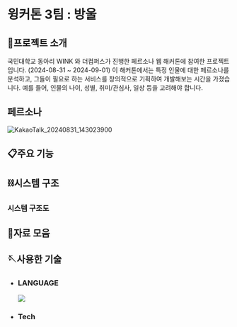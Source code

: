# 윙커톤 3팀 : 방울

## 👋프로젝트 소개
국민대학교 동아리 WINK 와 더컴퍼스가 진행한 페르소나 웹 해커톤에 참여한 프로젝트입니다. (2024-08-31 ~ 2024-09-01)
이 해커톤에서는 특정 인물에 대한 페르소나를 분석하고, 그들이 필요로 하는 서비스를 창의적으로 기획하여 개발해보는 시간을 가졌습니다.
예를 들어, 인물의 나이, 성별, 취미/관심사, 일상 등을 고려해야 합니다. 

## 페르소나 
![KakaoTalk_20240831_143023900](https://github.com/user-attachments/assets/73697a30-4ccb-44cb-88d7-4685849e3376)

## 📋주요 기능

## ⛓️시스템 구조

### 시스템 구조도

## 📂자료 모음

## 🪡사용한 기술

- ### LANGUAGE

    <img src="https://img.shields.io/badge/javascript-3178C6?style=for-the-badge&logo=javascript&logoColor=white">

- ### Tech


